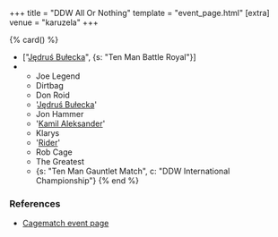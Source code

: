 +++
title = "DDW All Or Nothing"
template = "event_page.html"
[extra]
venue = "karuzela"
+++

{% card() %}
- ["[Jędruś Bułecka](@/w/jedrus-bulecka.md)", {s: "Ten Man Battle Royal"}]
- - Joe Legend
  - Dirtbag
  - Don Roid
  - '[Jędruś Bułecka](@/w/jedrus-bulecka.md)'
  - Jon Hammer
  - '[Kamil Aleksander](@/w/kamil-aleksander.md)'
  - Klarys
  - '[Rider](@/w/asmund.md)'
  - Rob Cage
  - The Greatest
  - {s: "Ten Man Gauntlet Match", c: "DDW International Championship"}
{% end %}

### References

* [Cagematch event page](https://www.cagematch.net/?id=1&nr=62759)
